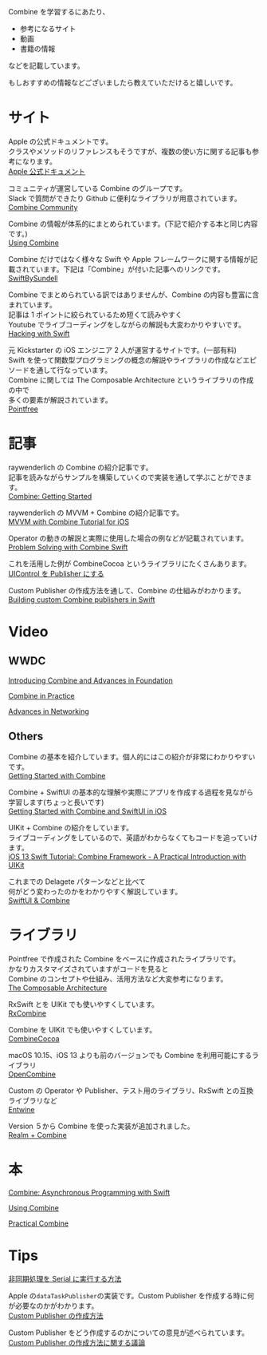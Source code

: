 Combine を学習するにあたり、

- 参考になるサイト
- 動画
- 書籍の情報

などを記載しています。

もしおすすめの情報などございましたら教えていただけると嬉しいです。

# サイト

Apple の公式ドキュメントです。  
クラスやメソッドのリファレンスもそうですが、複数の使い方に関する記事も参考になります。  
[Apple 公式ドキュメント](https://developer.apple.com/documentation/combine)

コミュニティが運営している Combine のグループです。  
Slack で質問ができたり Github に便利なライブラリが用意されています。  
[Combine Community](https://combine.community/)

Combine の情報が体系的にまとめられています。(下記で紹介する本と同じ内容です。)  
[Using Combine](https://heckj.github.io/swiftui-notes/)

Combine だけではなく様々な Swift や Apple フレームワークに関する情報が記載されています。下記は「Combine」が付いた記事へのリンクです。  
[SwiftBySundell](https://swiftbysundell.com/tags/combine/)

Combine でまとめられている訳ではありませんが、Combine の内容も豊富に含まれています。  
記事は 1 ポイントに絞られているため短くて読みやすく  
Youtube でライブコーディングをしながらの解説も大変わかりやすいです。  
[Hacking with Swift](https://www.hackingwithswift.com/)

元 Kickstarter の iOS エンジニア 2 人が運営するサイトです。(一部有料)  
Swift を使って関数型プログラミングの概念の解説やライブラリの作成などエピソードを通して行なっています。  
Combine に関しては The Composable Architecture というライブラリの作成の中で  
多くの要素が解説されています。  
[Pointfree](https://www.pointfree.co/)

# 記事

raywenderlich の Combine の紹介記事です。  
記事を読みながらサンプルを構築していくので実装を通して学ぶことができます。  
[Combine: Getting Started](https://www.raywenderlich.com/7864801-combine-getting-started)

raywenderlich の MVVM + Combine の紹介記事です。  
[MVVM with Combine Tutorial for iOS](https://www.raywenderlich.com/4161005-mvvm-with-combine-tutorial-for-ios)

Operator の動きの解説と実際に使用した場合の例などが記載されています。  
[Problem Solving with Combine Swift](https://medium.com/flawless-app-stories/problem-solving-with-combine-swift-4751885fda77)

これを活用した例が CombineCocoa というライブラリにたくさんあります。  
[UIControl を Publisher にする](https://www.avanderlee.com/swift/custom-combine-publisher/)

Custom Publisher の作成方法を通して、Combine の仕組みがわかります。  
[Building custom Combine publishers in Swift](https://swiftbysundell.com/articles/building-custom-combine-publishers-in-swift/)

# Video

## WWDC

[Introducing Combine and Advances in Foundation](https://developer.apple.com/wwdc19/711)

[Combine in Practice](https://developer.apple.com/videos/play/wwdc2019/721/)

[Advances in Networking](https://developer.apple.com/wwdc19/712)

## Others

Combine の基本を紹介しています。個人的にはこの紹介が非常にわかりやすいです。  
[Getting Started with Combine](https://www.youtube.com/watch?v=R7KgBgvQJ0c)

Combine + SwiftUI の基本的な理解や実際にアプリを作成する過程を見ながら学習します(ちょっと長いです)  
[Getting Started with Combine and SwiftUI in iOS](https://www.youtube.com/watch?v=fwXv7y2XkDQ)

UIKit + Combine の紹介をしています。  
ライブコーディングをしているので、英語がわからなくてもコードを追っていけます。  
[iOS 13 Swift Tutorial: Combine Framework - A Practical Introduction with UIKit](https://www.youtube.com/watch?v=RysM_XPNMTw)

これまでの Delagete パターンなどと比べて  
何がどう変わったのかをわかりやすく解説しています。  
[SwiftUI & Combine](https://www.youtube.com/watch?v=vDzIeFzGAuU)

# ライブラリ

Pointfree で作成された Combine をベースに作成されたライブラリです。  
かなりカスタマイズされていますがコードを見ると  
Combine のコンセプトや仕組み、活用方法など大変参考になります。  
[The Composable Architecture](https://github.com/pointfreeco/swift-composable-architecture)

RxSwift とを UIKit でも使いやすくしています。  
[RxCombine](http://github.com/CombineCommunity/RxCombine)

Combine を UIKit でも使いやすくしています。  
[CombineCocoa](http://github.com/CombineCommunity/CombineCocoa)

macOS 10.15、iOS 13 よりも前のバージョンでも Combine を利用可能にするライブラリ  
[OpenCombine](https://github.com/broadwaylamb/OpenCombine)

Custom の Operator や Publisher、テスト用のライブラリ、RxSwift との互換ライブラリなど  
[Entwine](https://github.com/tcldr/Entwine)

Version ５から Combine を使った実装が追加されました。  
[Realm + Combine](https://levelup.gitconnected.com/using-realm-with-combine-288afa199b33)

# 本

[Combine: Asynchronous Programming with Swift](https://store.raywenderlich.com/products/combine-asynchronous-programming-with-swift)

[Using Combine](https://heckj.github.io/swiftui-notes/)

[Practical Combine](https://gumroad.com/l/practical-combine)

# Tips

[非同期処理を Serial に実行する方法](https://stackoverflow.com/questions/59743938/combine-framework-serialize-async-operations)

Apple の`dataTaskPublisher`の実装です。Custom Publisher を作成する時に何が必要なのかがわかります。  
[Custom Publisher の作成方法](https://github.com/apple/swift/blob/master/stdlib/public/Darwin/Foundation/Publishers%2BURLSession.swift)

Custom Publisher をどう作成するのかについての意見が述べられています。  
[Custom Publisher の作成方法に関する議論](https://github.com/CombineCommunity/CombineCocoa/pull/7#discussion_r313071982)
